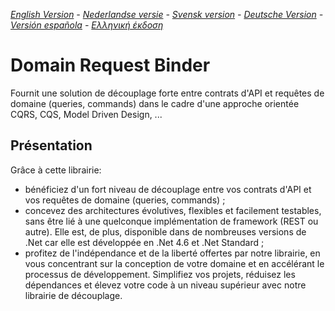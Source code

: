 ﻿_[English Version](README-EN.md) - [Nederlandse versie](README-NL.md) - [Svensk version](README-SE.md) - [Deutsche Version](README-DE.md) - [Versión española](README-ES.md) - [Ελληνική έκδοση](README-GR.md)_

# Domain Request Binder

Fournit une solution de découplage forte entre contrats d'API et requêtes de domaine (queries, commands) dans le cadre d'une approche orientée CQRS, CQS, Model Driven Design, ... 

## Présentation

Grâce à cette librairie:

- bénéficiez d'un fort niveau de découplage entre vos contrats d'API et vos requêtes de domaine (queries, commands) ;
- concevez des architectures évolutives, flexibles et facilement testables, sans être lié à une quelconque implémentation de framework (REST ou autre). Elle est, de plus, disponible dans de nombreuses versions de .Net  car elle est développée en .Net 4.6 et .Net Standard ;
- profitez de l'indépendance et de la liberté offertes par notre librairie, en vous concentrant sur la conception de votre domaine et en accélérant le processus de développement. Simplifiez vos projets, réduisez les dépendances et élevez votre code à un niveau supérieur avec notre librairie de découplage.

